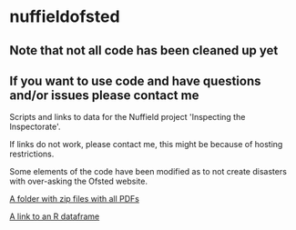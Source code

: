 # nuffieldofsted

## **Note that not all code has been cleaned up yet** ##

## **If you want to use code and have questions and/or issues please contact me** ##

Scripts and links to data for the Nuffield project 'Inspecting the Inspectorate'.

If links do not work, please contact me, this might be because of hosting restrictions.

Some elements of the code have been modified as to not create disasters with over-asking the Ofsted website.

[A folder with zip files with all PDFs](https://sotonac-my.sharepoint.com/:f:/g/personal/cb1y11_soton_ac_uk/EnfZyToJVv9PuY9u59ffhnoBLG4afkt9fkOUadldmCHVyA?e=mP2o2O)

[A link to an R dataframe](https://sotonac-my.sharepoint.com/:u:/g/personal/cb1y11_soton_ac_uk/EaAQnDH_KFJHq7ZMZpcknYsBJnZ8_Lz9nNcML0g-e37p7Q?e=LydHZG)

